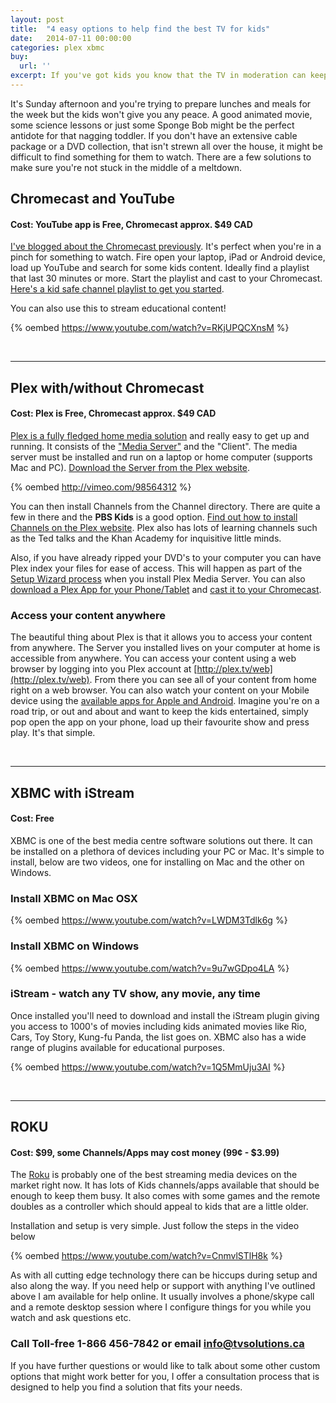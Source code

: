 ```yaml
---
layout: post
title:  "4 easy options to help find the best TV for kids"
date:   2014-07-11 00:00:00
categories: plex xbmc
buy:
  url: ''
excerpt: If you've got kids you know that the TV in moderation can keep them busy while you get on with the chores. If you don't have a cable package, or you're on the move, there are a few options that can deliver kids content on demand.
---
```


It's Sunday afternoon and you're trying to prepare lunches and meals for the week but the kids won't give you any peace. A good animated movie, some science lessons or just some Sponge Bob might be the perfect antidote for that nagging toddler. If you don't have an extensive cable package or a DVD collection, that isn't strewn all over the house, it might be difficult to find something for them to watch. There are a few solutions to make sure you're not stuck in the middle of a meltdown.

## Chromecast and YouTube

#### Cost: YouTube app is Free, Chromecast approx. $49 CAD

[I've blogged about the Chromecast previously](/blog/2014/01/26/watching-rte-player-on-your-tv.html). It's perfect when you're in a pinch for something to watch. Fire open your laptop, iPad or Android device, load up YouTube and search for some kids content. Ideally find a playlist that last 30 minutes or more. Start the playlist and cast to your Chromecast. [Here's a kid safe channel playlist to get you started](https://www.youtube.com/user/KidsTV123/playlists).

You can also use this to stream educational content!

{% oembed https://www.youtube.com/watch?v=RKjUPQCXnsM %}

<br /><hr />
## Plex with/without Chromecast

#### Cost: Plex is Free, Chromecast approx. $49 CAD

[Plex is a fully fledged home media solution](http://plex.tv) and really easy to get up and running. It consists of the ["Media Server"](https://plex.tv/downloads) and the "Client". The media server must be installed and run on a laptop or home computer (supports Mac and PC). [Download the Server from the Plex website](https://plex.tv/downloads).

{% oembed http://vimeo.com/98564312 %}

You can then install Channels from the Channel directory. There are quite a few in there and the **PBS Kids** is a good option. [Find out how to install Channels on the Plex website](https://support.plex.tv/hc/en-us/articles/201053758-Adding-Removing-and-Updating-a-Channel). Plex also has lots of learning channels such as the Ted talks and the Khan Academy for inquisitive little minds.

Also, if you have already ripped your DVD's to your computer you can have Plex index your files for ease of access. This will happen as part of the [Setup Wizard process](https://support.plex.tv/hc/en-us/articles/200288896) when you install Plex Media Server. You can also [download a Plex App for your Phone/Tablet](https://plex.tv/downloads) and [cast it to your Chromecast](https://support.plex.tv/hc/en-us/articles/201206866-Cast-from-Browser-or-Desktop).

### Access your content anywhere
The beautiful thing about Plex is that it allows you to access your content from anywhere. The Server you installed lives on your computer at home is accessible from anywhere. You can access your content using a web browser by logging into you Plex account at [http://plex.tv/web](http://plex.tv/web). From there you can see all of your content from home right on a web browser. You can also watch your content on your Mobile device using the [available apps for Apple and Android](https://plex.tv/downloads). Imagine you're on a road trip, or out and about and want to keep the kids entertained, simply pop open the app on your phone, load up their favourite show and press play. It's that simple.

<br /><hr />
## XBMC with iStream

#### Cost: Free

XBMC is one of the best media centre software solutions out there. It can be installed on a plethora of devices including your PC or Mac. It's simple to install, below are two videos, one for installing on Mac and the other on Windows.

### Install XBMC on Mac OSX
{% oembed https://www.youtube.com/watch?v=LWDM3Tdlk6g %}

### Install XBMC on Windows
{% oembed https://www.youtube.com/watch?v=9u7wGDpo4LA %}

### iStream - watch any TV show, any movie, any time
Once installed you'll need to download and install the iStream plugin giving you access to 1000's of movies including kids animated movies like Rio, Cars, Toy Story, Kung-fu Panda, the list goes on. XBMC also has a wide range of plugins available for educational purposes.

{% oembed https://www.youtube.com/watch?v=1Q5MmUju3AI %}

<br /><hr />
## ROKU

#### Cost: $99, some Channels/Apps may cost money (99¢ - $3.99)

The [Roku](http://roku.com) is probably one of the best streaming media devices on the market right now. It has lots of Kids channels/apps available that should be enough to keep them busy. It also comes with some games and the remote doubles as a controller which should appeal to kids that are a little older.

Installation and setup is very simple. Just follow the steps in the video below

{% oembed https://www.youtube.com/watch?v=CnmvlSTlH8k %}

As with all cutting edge technology there can be hiccups during setup and also along the way. If you need help or support with anything I've outlined above I am available for help online. It usually involves a phone/skype call and a remote desktop session where I configure things for you while you watch and ask questions etc.

### Call Toll-free 1-866 456-7842 or email <a href="mailto:info@tvsolutions.ca">info@tvsolutions.ca</a>

If you have further questions or would like to talk about some other custom options that might work better for you, I offer a consultation process that is designed to help you find a solution that fits your needs.
